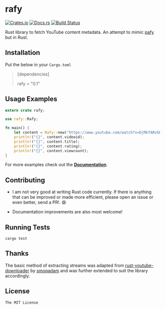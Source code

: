 # rafy

[![Crates.io](https://img.shields.io/crates/v/rafy.svg)](https://crates.io/crates/rafy) [![Docs.rs](https://docs.rs/rafy/badge.svg)](https://docs.rs/rafy/) [![Build Status](https://travis-ci.org/ritiek/rafy-rs.svg?branch=master)](https://travis-ci.org/ritiek/rafy-rs)

Rust library to fetch YouTube content metadata. An attempt to mimic [pafy](https://github.com/mps-youtube/pafy) but in Rust.

## Installation

Put the below in your `Cargo.toml`

> [dependencies]
>
> rafy = "0.1"

## Usage Examples

```rust
extern crate rafy;

use rafy::Rafy;

fn main() {
    let content = Rafy::new("https://www.youtube.com/watch?v=DjMkfARvGE8").unwrap();
    println!("{}", content.videoid);
    println!("{}", content.title);
    println!("{}", content.rating);
    println!("{}", content.viewcount);
}
```

For more examples check out the [**Documentation**](https://docs.rs/rafy/).

## Contributing

- I am not very good at writing Rust code currently. If there is anything that can be improved or made more efficient, please open an issue or even better, send a PR!. :smile:

- Documentation improvements are also most welcome!

## Running Tests

```
cargo test
```

## Thanks

The basic method of extracting streams was adapted from [rust-youtube-downloader](https://github.com/smoqadam/rust-youtube-downloader) by [smoqadam](https://github.com/smoqadam) and was further extended to suit the library accordingly.

## License

`The MIT License`
